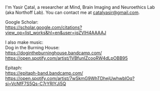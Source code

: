 I'm Yasir Çatal, a researcher at Mind, Brain Imaging and Neuroethics Lab (aka Northoff Lab). You can contact me at catalyasir@gmail.com.

Google Scholar:  
https://scholar.google.com/citations?view_op=list_works&hl=en&user=jqZVlH4AAAAJ

I also make music:  
Dog in the Burning House:  
https://dogintheburninghouse.bandcamp.com/  
https://open.spotify.com/artist/1VBfunIZcooRW4dLpOBB95

Epitaph:  
https://epitaph-band.bandcamp.com/  
https://open.spotify.com/artist/7wSkmG9WhTDhejUwhwbIOq?si=VcNfF7S5Qs-C7rYRIYJi5Q
